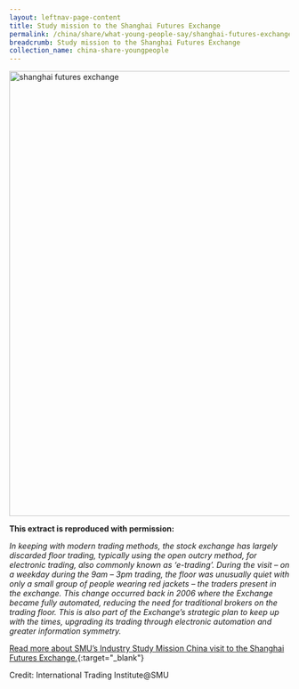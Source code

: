 ```yaml
---
layout: leftnav-page-content
title: Study mission to the Shanghai Futures Exchange
permalink: /china/share/what-young-people-say/shanghai-futures-exchange/
breadcrumb: Study mission to the Shanghai Futures Exchange
collection_name: china-share-youngpeople
---
```


<img src="\images\china-youngpeople\shanghai-futures-exchange.jpg" alt="shanghai futures exchange" style="width:800px;" />

**This extract is reproduced with permission:**

*In keeping with modern trading methods, the stock exchange has largely discarded floor trading, typically using the open outcry method, for electronic trading, also commonly known as ‘e-trading’. During the visit – on a weekday during the 9am – 3pm trading, the floor was unusually quiet with only a small group of people wearing red jackets – the traders present in the exchange. This change occurred back in 2006 where the Exchange became fully automated, reducing the need for traditional brokers on the trading floor. This is also part of the Exchange’s strategic plan to keep up with the times, upgrading its trading through electronic automation and greater information symmetry.*

[Read more about SMU’s Industry Study Mission China visit to the Shanghai Futures Exchange.](http://www.eyeonasia.sg/wp-content/uploads/2017/09/ISM-China-2015.pdf){:target="_blank"}

Credit: International Trading Institute@SMU